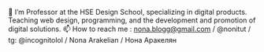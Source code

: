 👀 I’m Professor at the HSE Design School, specializing in digital products. Teaching web design, programming, and the development and promotion of digital solutions.
📫 How to reach me : nona.blogg@gmail.com /  @nonitut / tg: @incognitolol / Nona Arakelian / Нона Аракелян

